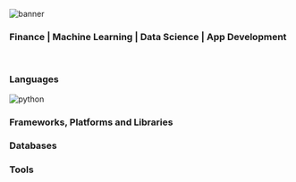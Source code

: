 
<p dir="auto">
  <img src="https://user-images.githubusercontent.com/75387800/209895410-e75cbf0e-69c1-4a3e-8413-df0ab22a246e.jpg" alt="banner" 
   style="max-width: 100%;">
</p>
<h3>
  Finance | Machine Learning | Data Science | App Development
</h3>

<br>
<h3>
  Languages
</h3>
<p>
   <img "https://user-images.githubusercontent.com/75387800/209901324-4e9a10e6-46c1-4164-935c-b48092cc64cd.png" alt ="python"
    style="max-width: 100%;">
  

  

</p>

<h3>
 Frameworks, Platforms and Libraries
</h3>

<p>
 
</p>

<h3>
  Databases
</h3>

<p>
  
</p>

<h3>
  Tools
</h3>

<p>
  
  
</p>
